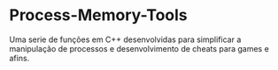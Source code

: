 # Process-Memory-Tools
Uma serie de funções em C++ desenvolvidas para simplificar a manipulação de processos e desenvolvimento de cheats para games e afins.
